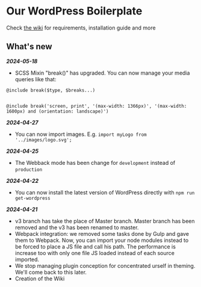 # Our WordPress Boilerplate

Check [the wiki](https://github.com/studiochampgauche/wordpress-boilerplate/wiki) for requirements, installation guide and more

## What's new

***2024-05-18***
- SCSS Mixin "break()" has upgraded. You can now manage your media queries like that:

```
@include break($type, $breaks...)


@include break('screen, print', '(max-width: 1366px)', '(max-width: 1600px) and (orientation: landscape)')
```

***2024-04-27***
- You can now import images. E.g. `import myLogo from '../images/logo.svg';`

***2024-04-25***
- The Webback mode has been change for `development` instead of `production`

***2024-04-22***
- You can now install the latest version of WordPress directly with `npm run get-wordpress`

***2024-04-21***
- v3 branch has take the place of Master branch. Master branch has been removed and the v3 has been renamed to master.
- Webpack integration: we removed some tasks done by Gulp and gave them to Webpack. Now, you can import your node modules instead to be forced to place a JS file and call his path. The performance is increase too with only one file JS loaded instead of each source imported.
- We stop managing plugin conception for concentrated urself in theming. We'll come back to this later.
- Creation of the Wiki